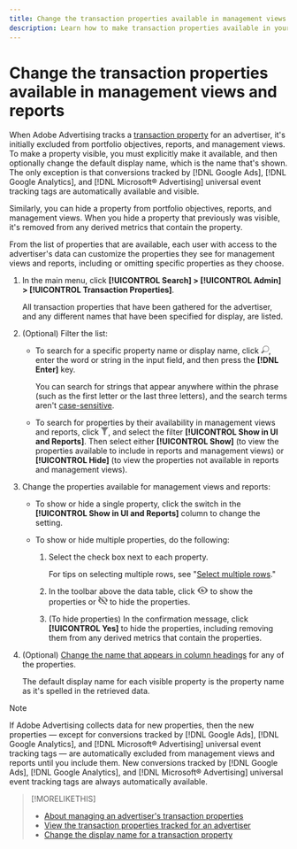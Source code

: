 ```yaml
---
title: Change the transaction properties available in management views and reports
description: Learn how to make transaction properties available in your management views and reports.
---
```

# Change the transaction properties available in management views and reports

When Adobe Advertising tracks a [transaction property](/help/search-social-commerce/glossary.md#s-t) for an advertiser, it's initially excluded from portfolio objectives, reports, and management views. To make a property visible, you must explicitly make it available, and then optionally change the default
display name, which is the name that's shown. The only exception is that conversions tracked by [!DNL Google Ads], [!DNL Google Analytics], and [!DNL Microsoft® Advertising] universal event tracking tags are automatically available and visible.

Similarly, you can hide a property from portfolio objectives, reports, and management views. When you hide a property that previously was visible, it's removed from any derived metrics that contain the property.

From the list of properties that are available, each user with access to the advertiser's data can customize the properties they see for management views and reports, including or omitting specific properties as they choose.

1. In the main menu, click **[!UICONTROL Search] > [!UICONTROL Admin] > [!UICONTROL Transaction Properties]**.

   All transaction properties that have been gathered for the advertiser, and any different names that have been specified for display, are listed.

1. (Optional) Filter the list:

   * To search for a specific property name or display name, click ![Search](/help/search-social-commerce/assets/search.png "Search"), enter the word or string in the input field, and then press the **[!DNL Enter]** key.
   
     You can search for strings that appear anywhere within the phrase (such as the first letter or the last three letters), and the search terms aren't [case-sensitive](/help/search-social-commerce/glossary.md#c-d).
     
   * To search for properties by their availability in management views and reports, click ![Filter](/help/search-social-commerce/assets/filter.png "Filter"), and select the filter **[!UICONTROL Show in UI and Reports]**. Then select either **[!UICONTROL Show]** (to view the properties available to include in reports and management views) or **[!UICONTROL Hide]** (to view the properties not available in reports and management views).

1. Change the properties available for management views and reports:

   * To show or hide a single property, click the switch in the **[!UICONTROL Show in UI and Reports]** column to change the setting.
   
   * To show or hide multiple properties, do the following:
   
     1. Select the check box next to each property.
     
        For tips on selecting multiple rows, see "[Select multiple rows](/help/search-social-commerce/common-tasks/navigation-editing-selection/multiple-rows-select.md)."

     1. In the toolbar above the data table, click ![Show](/help/search-social-commerce/assets/show.png "Show") to show the properties or ![Hide](/help/search-social-commerce/assets/hide.png "Hide") to hide the properties.
     
     1. (To hide properties) In the confirmation message, click **[!UICONTROL Yes]** to hide the properties, including removing them from any derived metrics that contain the properties.

1. (Optional) [Change the name that appears in column headings](transaction-property-edit-display-name.md) for any of the properties.

   The default display name for each visible property is the property name as it's spelled in the retrieved data.

>[!NOTE]
>
>If Adobe Advertising collects data for new properties, then the new properties &mdash; except for conversions tracked by [!DNL Google Ads], [!DNL Google Analytics], and [!DNL Microsoft® Advertising] universal event tracking tags &mdash; are automatically excluded from management views and reports until you include them. New conversions tracked by [!DNL Google Ads], [!DNL Google Analytics], and [!DNL Microsoft® Advertising] universal event tracking tags are always automatically available.

>[!MORELIKETHIS]
>
>* [About managing an advertiser's transaction properties](transaction-property-about.md)
>* [View the transaction properties tracked for an advertiser](transaction-property-view-tracked.md)
>* [Change the display name for a transaction property](transaction-property-edit-display-name.md)
